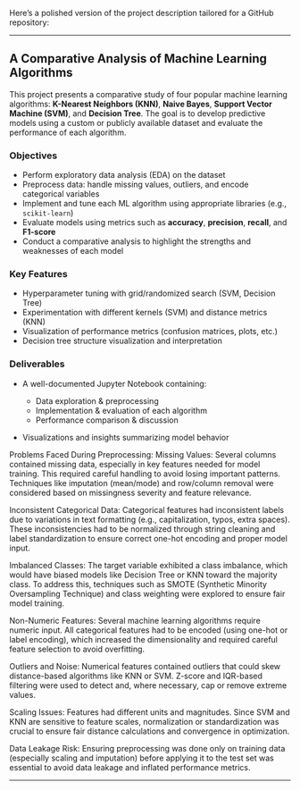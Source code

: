 Here’s a polished version of the project description tailored for a GitHub repository:

---

##  A Comparative Analysis of Machine Learning Algorithms

This project presents a comparative study of four popular machine learning algorithms: **K-Nearest Neighbors (KNN)**, **Naive Bayes**, **Support Vector Machine (SVM)**, and **Decision Tree**. The goal is to develop predictive models using a custom or publicly available dataset and evaluate the performance of each algorithm.

### Objectives

* Perform exploratory data analysis (EDA) on the dataset
* Preprocess data: handle missing values, outliers, and encode categorical variables
* Implement and tune each ML algorithm using appropriate libraries (e.g., `scikit-learn`)
* Evaluate models using metrics such as **accuracy**, **precision**, **recall**, and **F1-score**
* Conduct a comparative analysis to highlight the strengths and weaknesses of each model

###  Key Features

* Hyperparameter tuning with grid/randomized search (SVM, Decision Tree)
* Experimentation with different kernels (SVM) and distance metrics (KNN)
* Visualization of performance metrics (confusion matrices, plots, etc.)
* Decision tree structure visualization and interpretation

###  Deliverables

* A well-documented Jupyter Notebook containing:

  * Data exploration & preprocessing
  * Implementation & evaluation of each algorithm
  * Performance comparison & discussion
* Visualizations and insights summarizing model behavior

Problems Faced During Preprocessing:
Missing Values:
Several columns contained missing data, especially in key features needed for model training. This required careful handling to avoid losing important patterns. Techniques like imputation (mean/mode) and row/column removal were considered based on missingness severity and feature relevance.

Inconsistent Categorical Data:
Categorical features had inconsistent labels due to variations in text formatting (e.g., capitalization, typos, extra spaces). These inconsistencies had to be normalized through string cleaning and label standardization to ensure correct one-hot encoding and proper model input.

Imbalanced Classes:
The target variable exhibited a class imbalance, which would have biased models like Decision Tree or KNN toward the majority class. To address this, techniques such as SMOTE (Synthetic Minority Oversampling Technique) and class weighting were explored to ensure fair model training.

Non-Numeric Features:
Several machine learning algorithms require numeric input. All categorical features had to be encoded (using one-hot or label encoding), which increased the dimensionality and required careful feature selection to avoid overfitting.

Outliers and Noise:
Numerical features contained outliers that could skew distance-based algorithms like KNN or SVM. Z-score and IQR-based filtering were used to detect and, where necessary, cap or remove extreme values.

Scaling Issues:
Features had different units and magnitudes. Since SVM and KNN are sensitive to feature scales, normalization or standardization was crucial to ensure fair distance calculations and convergence in optimization.

Data Leakage Risk:
Ensuring preprocessing was done only on training data (especially scaling and imputation) before applying it to the test set was essential to avoid data leakage and inflated performance metrics.

---

